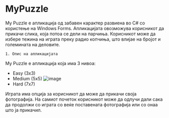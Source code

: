 # MyPuzzle

My Puzzle е апликација од забавен карактер развиена во C# со користење на Windows Forms. Апликацијата овозможува корисникот да прикачи слика, која потоа се дели на парчиња. Корисникот може да избере тежина на играта преку радио копчиња, што влијае на бројот и големината на деловите.

`1. Опис на апликацијата`

My Puzzle е апликација која има 3 нивоа:
* Easy (3x3)
* Medium (5x5)       ![image](https://github.com/agavevska/My-Puzzle/assets/138719425/ffdab322-ff9f-4e39-8d4e-28477a03e20b)
* Hard (7x7)

Играта има опција за корисникот да може да прикачи своја фотографија. На самиот почеток корисникот може да одлучи дали сака да продолжи со играта со веќе поставената фотографија или со онаа што ја прикачил. 





